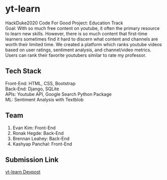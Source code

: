 # yt-learn

HackDuke2020 Code For Good Project: Education Track <br/>
Goal: With so much free content on youtube, it often the primary resource to learn new skills. However, there is so much content that first-time learners sometimes find it hard to discern what content and channels are worth their limited time. We created a platform which ranks youtube videos based on user ratings, sentiment analysis, and channel/video metrics. Users can rank their favorite youtubers similar to rate my professor.

## Tech Stack

Front-End: HTML, CSS, Bootstrap <br/>
Back-End: Django, SQLite <br/>
APIs: Youtube API, Google Search Python Package <br/>
ML: Sentiment Analysis with Textblob <br/>

## Team

1. Evan Kim: Front-End 
2. Ronak Hegde: Back-End 
3. Brennan Leahey: Back-End 
4. Kashyap Panchal: Front-End 

## Submission Link

[yt-learn Devpost](https://devpost.com/software/yt-learn)
